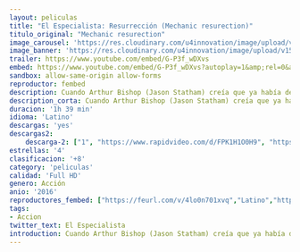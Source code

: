 ```yaml
---
layout: peliculas
title: "El Especialista: Resurrección (Mechanic resurection)"
titulo_original: "Mechanic resurection"
image_carousel: 'https://res.cloudinary.com/u4innovation/image/upload/v1563741236/mechanic-min_sx5mgv.jpg'
image_banner: 'https://res.cloudinary.com/u4innovation/image/upload/v1563741236/mechanic-banner-min_hgwrh3.jpg'
trailer: https://www.youtube.com/embed/G-P3f_wDXvs
embed: https://www.youtube.com/embed/G-P3f_wDXvs?autoplay=1&amp;rel=0&amp;hd=1&border=0&wmode=opaque&enablejsapi=1&modestbranding=1&controls=1&showinfo=0
sandbox: allow-same-origin allow-forms
reproductor: fembed
description: Cuando Arthur Bishop (Jason Statham) creía que ya había dejado atrás su pasado criminal, se encuentra de nuevo con él al ser secuestrada la mujer de su vida por uno de sus mayores enemigos. Se ve así obligado a viajar por el mundo para ejecutar tres asesinatos imposibles que deben parecer accidentes.
description_corta: Cuando Arthur Bishop (Jason Statham) creía que ya había dejado atrás su pasado criminal, se encuentra de nuevo con él al ser secuestrada la mujer de su vida por uno de sus mayores enemigos. Se ve así obligado a viajar por el..
duracion: '1h 39 min'
idioma: 'Latino'
descargas: 'yes'
descargas2:
    descarga-2: ["1", "https://www.rapidvideo.com/d/FPK1H1O0H9", "https://www.google.com/s2/favicons?domain=www.rapidvideo.com","RapidVideo","https://res.cloudinary.com/imbriitneysam/image/upload/v1541473684/mexico.png", "Latino", "Full HD"]
estrellas: '4'
clasificacion: '+8'
category: 'peliculas'
calidad: 'Full HD'
genero: Acción
anio: '2016'
reproductores_fembed: ["https://feurl.com/v/4lo0n701xvq","Latino","https://feurl.com/v/yx93n-w8qol","Latino","https://feurl.com/v/z75m0tj-jxz8ldk","Latino"]
tags:
- Accion
twitter_text: El Especialista
introduction: Cuando Arthur Bishop (Jason Statham) creía que ya había dejado atrás su pasado criminal, se encuentra de nuevo con él al ser secuestrada la mujer de su vida por uno de sus mayores enemigos. Se ve así obligado a viajar por el
---
```



 







